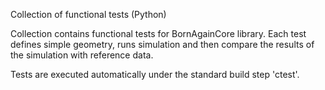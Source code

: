 Collection of functional tests (Python)

Collection contains functional tests for BornAgainCore library.
Each test defines simple geometry, runs simulation and then compare
the results of the simulation with reference data.

Tests are executed automatically under the standard build step 'ctest'.